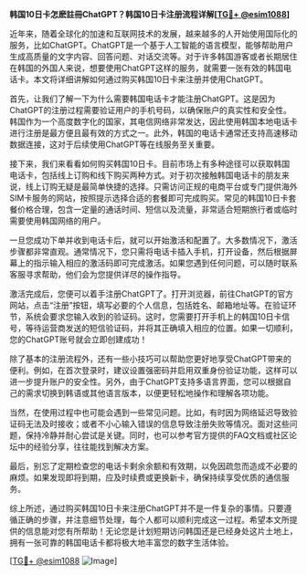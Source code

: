 **韩国10日卡怎麽註冊ChatGPT？韩国10日卡注册流程详解[[TG💪+ @esim1088](https://t.me/s/esim1088)]**

近年来，随着全球化的加速和互联网技术的发展，越来越多的人开始使用国际化的服务，比如ChatGPT。ChatGPT是一个基于人工智能的语言模型，能够帮助用户生成高质量的文字内容、回答问题、对话交流等。对于许多韩国游客或者长期居住在韩国的外国人来说，想要使用ChatGPT这样的服务，就需要一张有效的韩国电话卡。本文将详细讲解如何通过购买韩国10日卡来注册并使用ChatGPT。

首先，让我们了解一下为什么需要韩国电话卡才能注册ChatGPT。这是因为ChatGPT的注册过程需要验证用户的手机号码，以确保账户的真实性和安全性。韩国作为一个高度数字化的国家，其电信网络非常发达，因此使用韩国本地电话卡进行注册是最方便且最有效的方式之一。此外，韩国的电话卡通常还支持高速移动数据连接，这对于后续使用ChatGPT等在线服务至关重要。

接下来，我们来看看如何购买韩国10日卡。目前市场上有多种途径可以获取韩国电话卡，包括线上订购和线下购买两种方式。对于初次接触韩国电话卡的朋友来说，线上订购无疑是最简单快捷的选择。只需访问正规的电商平台或专门提供海外SIM卡服务的网站，按照提示选择合适的套餐即可完成购买。常见的韩国10日卡套餐价格合理，包含一定量的通话时间、短信以及流量，非常适合短期旅行者或临时需要使用韩国网络的用户。

一旦您成功下单并收到电话卡后，就可以开始激活和配置了。大多数情况下，激活步骤都非常直观。通常情况下，您只需将电话卡插入手机，打开设备，然后根据屏幕上的指示输入相应的激活码即可完成激活。如果您遇到任何问题，可以随时联系客服寻求帮助，他们会为您提供详尽的操作指导。

激活完成后，您便可以着手注册ChatGPT了。打开浏览器，前往ChatGPT的官方网站，点击“注册”按钮，填写必要的个人信息，包括姓名、邮箱地址等。在验证环节，系统会要求您输入收到的验证码。这时，您需要打开手机上的韩国10日卡信号，等待运营商发送的短信验证码，并将其正确填入相应的位置。如果一切顺利，您的ChatGPT账号就会立即创建成功！

除了基本的注册流程外，还有一些小技巧可以帮助您更好地享受ChatGPT带来的便利。例如，在首次登录时，建议设置强密码并启用双重身份验证功能，这样可以进一步提升账户的安全性。另外，由于ChatGPT支持多语言界面，您可以根据自己的需求切换到韩语或其他语言版本，以便更轻松地操作和理解各项功能。

当然，在使用过程中也可能会遇到一些常见问题。比如，有时因为网络延迟导致验证码无法及时接收；或者不小心输入错误的信息导致注册失败等情况。面对这些问题，保持冷静并耐心尝试是关键。同时，也可以参考官方提供的FAQ文档或社区论坛中的经验分享，往往能找到解决方案。

最后，别忘了定期检查您的电话卡剩余余额和有效期，以免因疏忽而造成不必要的麻烦。如果发现即将到期，应及时续费或更换新卡，确保持续享受优质的通信服务。

综上所述，通过购买韩国10日卡来注册ChatGPT并不是一件复杂的事情。只要遵循正确的步骤，并注意细节处理，每个人都可以顺利完成这一过程。希望本文所提供的信息能对您有所帮助！无论您是计划短期访问韩国还是已经身处这片土地上，拥有一张可靠的韩国电话卡都将极大地丰富您的数字生活体验。

[[TG💪+ @esim1088](https://t.me/s/esim1088) ![Image](https://i.postimg.cc/4NQfJmqS/Snipaste-2025-05-13-00-14-12.png)]